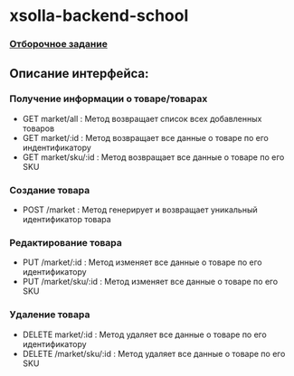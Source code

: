# xsolla-backend-school

### [Отборочное задание](https://github.com/xsolla/xsolla-school-backend-2021/blob/main/README.md)

## Описание интерфейса: 

### Получение информации о товаре/товарах
- GET market/all : Метод возвращает список всех добавленных товаров
- GET market/:id : Метод возвращает все данные о товаре по его индентификатору
- GET market/sku/:id : Метод возвращает все данные о товаре по его SKU

### Создание товара
- POST /market : Метод генерирует и возвращает уникальный идентификатор товара

### Редактирование товара
- PUT /market/:id : Метод изменяет все данные о товаре по его идентификатору
- PUT /market/sku/:id : Метод изменяет все данные о товаре по его SKU

### Удаление товара
- DELETE market/:id : Метод удаляет все данные о товаре по его идентификатору
- DELETE /market/sku/:id : Метод удаляет все данные о товаре по его SKU
